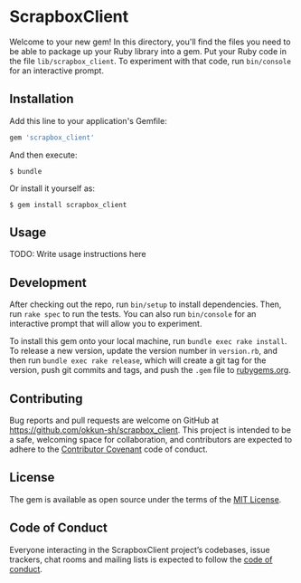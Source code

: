 # ScrapboxClient

Welcome to your new gem! In this directory, you'll find the files you need to be able to package up your Ruby library into a gem. Put your Ruby code in the file `lib/scrapbox_client`. To experiment with that code, run `bin/console` for an interactive prompt.

## Installation

Add this line to your application's Gemfile:

```ruby
gem 'scrapbox_client'
```

And then execute:

    $ bundle

Or install it yourself as:

    $ gem install scrapbox_client

## Usage

TODO: Write usage instructions here

## Development

After checking out the repo, run `bin/setup` to install dependencies. Then, run `rake spec` to run the tests. You can also run `bin/console` for an interactive prompt that will allow you to experiment.

To install this gem onto your local machine, run `bundle exec rake install`. To release a new version, update the version number in `version.rb`, and then run `bundle exec rake release`, which will create a git tag for the version, push git commits and tags, and push the `.gem` file to [rubygems.org](https://rubygems.org).

## Contributing

Bug reports and pull requests are welcome on GitHub at https://github.com/okkun-sh/scrapbox_client. This project is intended to be a safe, welcoming space for collaboration, and contributors are expected to adhere to the [Contributor Covenant](http://contributor-covenant.org) code of conduct.

## License

The gem is available as open source under the terms of the [MIT License](https://opensource.org/licenses/MIT).

## Code of Conduct

Everyone interacting in the ScrapboxClient project’s codebases, issue trackers, chat rooms and mailing lists is expected to follow the [code of conduct](https://github.com/[USERNAME]/scrapbox_client/blob/master/CODE_OF_CONDUCT.md).
